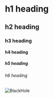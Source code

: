 # h1 heading
## h2 heading
### h3 heading
#### h4 heading
##### h5 heading
###### h6 heading
![BlackHole](https://cdn.mos.cms.futurecdn.net/HsDtpFEHbDpae6wBuW5wQo-1200-80.jpg)
